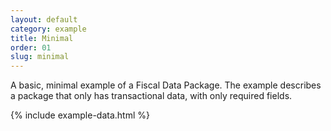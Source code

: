 ```yaml
---
layout: default
category: example
title: Minimal
order: 01
slug: minimal
---
```


A basic, minimal example of a Fiscal Data Package. The example describes a package that only has transactional data, with only required fields.

{% include example-data.html %}


